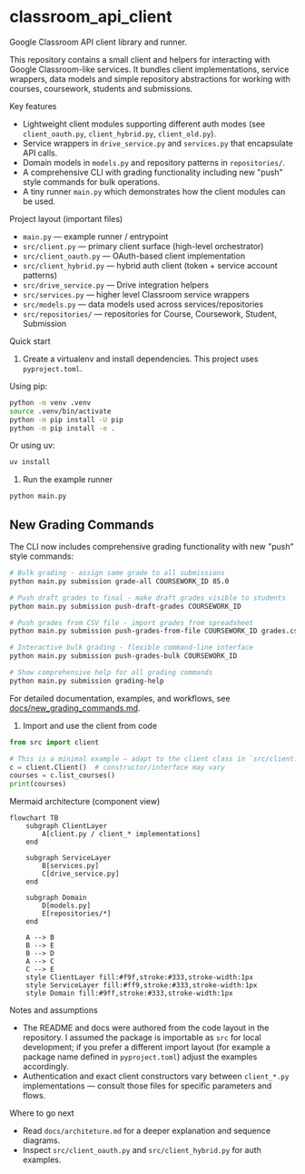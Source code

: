 # classroom_api_client

Google Classroom API client library and runner.

This repository contains a small client and helpers for interacting with
Google Classroom-like services. It bundles client implementations, service
wrappers, data models and simple repository abstractions for working with
courses, coursework, students and submissions.

Key features

- Lightweight client modules supporting different auth modes (see `client_oauth.py`, `client_hybrid.py`, `client_old.py`).
- Service wrappers in `drive_service.py` and `services.py` that encapsulate API calls.
- Domain models in `models.py` and repository patterns in `repositories/`.
- A comprehensive CLI with grading functionality including new "push" style commands for bulk operations.
- A tiny runner `main.py` which demonstrates how the client modules can be used.

Project layout (important files)

- `main.py` — example runner / entrypoint
- `src/client.py` — primary client surface (high-level orchestrator)
- `src/client_oauth.py` — OAuth-based client implementation
- `src/client_hybrid.py` — hybrid auth client (token + service account patterns)
- `src/drive_service.py` — Drive integration helpers
- `src/services.py` — higher level Classroom service wrappers
- `src/models.py` — data models used across services/repositories
- `src/repositories/` — repositories for Course, Coursework, Student, Submission

Quick start

1. Create a virtualenv and install dependencies. This project uses `pyproject.toml`.

Using pip:

```bash
python -m venv .venv
source .venv/bin/activate
python -m pip install -U pip
python -m pip install -e .
```

Or using uv:

```bash
uv install
```

1. Run the example runner

```bash
python main.py
```

## New Grading Commands

The CLI now includes comprehensive grading functionality with new "push" style commands:

```bash
# Bulk grading - assign same grade to all submissions
python main.py submission grade-all COURSEWORK_ID 85.0

# Push draft grades to final - make draft grades visible to students  
python main.py submission push-draft-grades COURSEWORK_ID

# Push grades from CSV file - import grades from spreadsheet
python main.py submission push-grades-from-file COURSEWORK_ID grades.csv

# Interactive bulk grading - flexible command-line interface
python main.py submission push-grades-bulk COURSEWORK_ID

# Show comprehensive help for all grading commands
python main.py submission grading-help
```

For detailed documentation, examples, and workflows, see [docs/new_grading_commands.md](docs/new_grading_commands.md).

1. Import and use the client from code

```py
from src import client

# This is a minimal example — adapt to the client class in `src/client.py`.
c = client.Client()  # constructor/interface may vary
courses = c.list_courses()
print(courses)
```

Mermaid architecture (component view)

```mermaid
flowchart TB
	subgraph ClientLayer
		A[client.py / client_* implementations]
	end

	subgraph ServiceLayer
		B[services.py]
		C[drive_service.py]
	end

	subgraph Domain
		D[models.py]
		E[repositories/*]
	end

	A --> B
	B --> E
	B --> D
	A --> C
	C --> E
	style ClientLayer fill:#f9f,stroke:#333,stroke-width:1px
	style ServiceLayer fill:#ff9,stroke:#333,stroke-width:1px
	style Domain fill:#9ff,stroke:#333,stroke-width:1px
```

Notes and assumptions

- The README and docs were authored from the code layout in the repository. I assumed the package is importable as `src` for local development; if you prefer a different import layout (for example a package name defined in `pyproject.toml`) adjust the examples accordingly.
- Authentication and exact client constructors vary between `client_*.py` implementations — consult those files for specific parameters and flows.

Where to go next

- Read `docs/architeture.md` for a deeper explanation and sequence diagrams.
- Inspect `src/client_oauth.py` and `src/client_hybrid.py` for auth examples.
